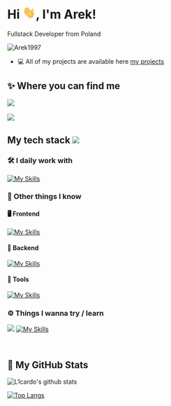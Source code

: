 # Hi <img src="https://raw.githubusercontent.com/parth-27/parth-27/master/Hi.gif" width="30px">, I'm Arek!
Fullstack Developer from Poland

<img src="https://komarev.com/ghpvc/?username=Arek1997&label=Profile%20views&color=0e75b6&style=flat" alt="Arek1997" /> 

- 💻 All of my projects are available here [my projects](https://github.com/Arek1997?tab=repositories)

## ✨ Where you can find me
[![](https://img.shields.io/badge/LinkedIn-%230077B5.svg?&style=flat-square&logo=linkedin&logoColor=white)](https://www.linkedin.com/in/arkadiusz-szewczyk-b93b33240/)

[![](https://img.shields.io/badge/Facebook-%231877F2.svg?&style=flat-square&logo=facebook&logoColor=white)](https://www.facebook.com/arek.szewczyk97)
  
## My tech stack <img src = "https://media2.giphy.com/media/QssGEmpkyEOhBCb7e1/giphy.gif?cid=ecf05e47a0n3gi1bfqntqmob8g9aid1oyj2wr3ds3mg700bl&rid=giphy.gif" width = 32px>

### 🛠️ I daily work with
[![My Skills](https://skillicons.dev/icons?i=html,css,tailwind,styledcomponents,js,ts,react,nextjs,git)](https://skillicons.dev)

### 🧠 Other things I know
#### 🖥 Frontend
[![My Skills](https://skillicons.dev/icons?i=bootstrap,sass,materialui,redux,astro,vue)](https://skillicons.dev)

#### 💾 Backend
[![My Skills](https://skillicons.dev/icons?i=nodejs,express,nest,php,mongodb,prisma,firebase)](https://skillicons.dev)

#### 🔧 Tools
[![My Skills](https://skillicons.dev/icons?i=jest,vitest,cypress,vite,gulp)](https://skillicons.dev)


### ⚙️ Things I wanna try / learn
<img height="45px" src="https://www.datocms-assets.com/45470/1631026680-logo-react-native.png"> [![My Skills](https://skillicons.dev/icons?i=angular,electron,laravel,docker,adonis)](https://skillicons.dev)



<br/>

## 📝 My GitHub Stats


![L1cardo's github stats](https://github-readme-stats.vercel.app/api?username=Arek1997&show_icons=true&bg_color=0,000000,130F40&text_color=D3D3D3&title_color=7A7ADB&icon_color=2234AE)

[![Top Langs](https://github-readme-stats.vercel.app/api/top-langs/?username=Arek1997&layout=compact&title_color=7A7ADB&text_color=D3D3D3&bg_color=0,000000,130F40)](https://github.com/Arek1997/github-readme-stats)





